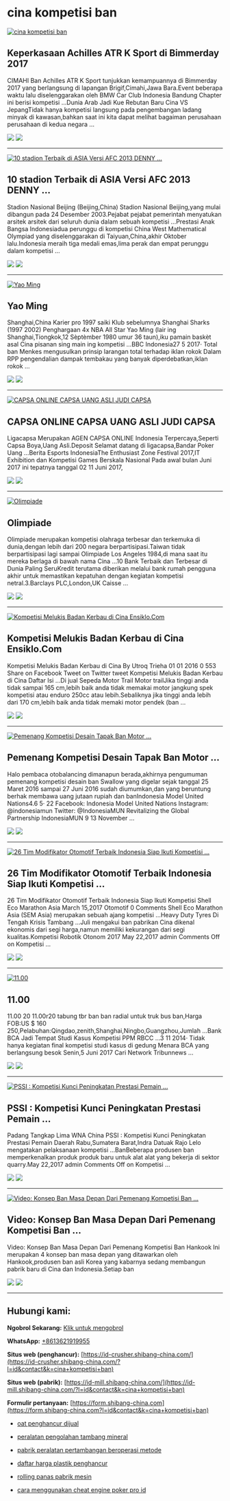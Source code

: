 # cina kompetisi ban

<a href="https://swt.shibang-china.com/?l=id&img&k=cina+kompetisi+ban" target="_blank">![cina kompetisi ban](http://static.shibang-china.com/all-800x300/650.jpg)</a>

## Keperkasaan Achilles ATR K Sport di Bimmerday 2017
CIMAHI Ban Achilles ATR K Sport tunjukkan kemampuannya di Bimmerday 2017 yang berlangsung di lapangan Brigif,Cimahi,Jawa Bara.Event beberapa waktu lalu diselenggarakan oleh BMW Car Club Indonesia Bandung Chapter ini berisi kompetisi …Dunia Arab Jadi Kue Rebutan Baru Cina VS JepangTidak hanya kompetisi langsung pada pengembangan ladang minyak di kawasan,bahkan saat ini kita dapat melihat bagaiman perusahaan perusahaan di kedua negara …


<a href="https://whatsapp.shibangsoft.com/WhatsApp.php" target="_blank" title="WhatsApp">![](http://static.shibang-china.com/icon/whatsapp.png)</a> <a href="https://swt.shibang-china.com/?l=id&icon&k=cina+kompetisi+ban" target="_blank">![](http://static.shibang-china.com/icon/chat-id.png)</a>

---

<a href="https://swt.shibang-china.com/?l=id&img&k=cina+kompetisi+ban" target="_blank">![10 stadion Terbaik di ASIA Versi AFC 2013 DENNY …](http://static.shibang-china.com/all-800x300/37.jpg)</a>

## 10 stadion Terbaik di ASIA Versi AFC 2013 DENNY …
Stadion Nasional Beijing (Beijing,China) Stadion Nasional Beijing,yang mulai dibangun pada 24 Desember 2003.Pejabat pejabat pemerintah menyatukan arsitek arsitek dari seluruh dunia dalam sebuah kompetisi …Prestasi Anak Bangsa Indonesiadua perunggu di kompetisi China West Mathematical Olympiad yang diselenggarakan di Taiyuan,China,akhir Oktober lalu.Indonesia meraih tiga medali emas,lima perak dan empat perunggu dalam kompetisi …


<a href="https://whatsapp.shibangsoft.com/WhatsApp.php" target="_blank" title="WhatsApp">![](http://static.shibang-china.com/icon/whatsapp.png)</a> <a href="https://swt.shibang-china.com/?l=id&icon&k=cina+kompetisi+ban" target="_blank">![](http://static.shibang-china.com/icon/chat-id.png)</a>

---

<a href="https://swt.shibang-china.com/?l=id&img&k=cina+kompetisi+ban" target="_blank">![Yao Ming](http://static.shibang-china.com/all-800x300/262.jpg)</a>

## Yao Ming
Shanghai,China Karier pro 1997 saiki Klub sebelumnya Shanghai Sharks (1997 2002) Penghargaan 4x NBA All Star Yao Ming (lair ing Shanghai,Tiongkok,12 Sèptèmber 1980 umur 36 taun),iku pamain baskèt asal Cina pisanan sing main ing kompetisi …BBC Indonesia27 5 2017· Total ban Menkes mengusulkan prinsip larangan total terhadap iklan rokok Dalam RPP pengendalian dampak tembakau yang banyak diperdebatkan,iklan rokok …


<a href="https://whatsapp.shibangsoft.com/WhatsApp.php" target="_blank" title="WhatsApp">![](http://static.shibang-china.com/icon/whatsapp.png)</a> <a href="https://swt.shibang-china.com/?l=id&icon&k=cina+kompetisi+ban" target="_blank">![](http://static.shibang-china.com/icon/chat-id.png)</a>

---

<a href="https://swt.shibang-china.com/?l=id&img&k=cina+kompetisi+ban" target="_blank">![CAPSA ONLINE CAPSA UANG ASLI JUDI CAPSA](http://static.shibang-china.com/all-800x300/872.jpg)</a>

## CAPSA ONLINE CAPSA UANG ASLI JUDI CAPSA
Ligacapsa Merupakan AGEN CAPSA ONLINE Indonesia Terpercaya,Seperti Capsa Boya,Uang Asli.Deposit Selamat datang di ligacapsa,Bandar Poker Uang …Berita Esports IndonesiaThe Enthusiast Zone Festival 2017,IT Exhibition dan Kompetisi Games Berskala Nasional Pada awal bulan Juni 2017 ini tepatnya tanggal 02 11 Juni 2017,


<a href="https://whatsapp.shibangsoft.com/WhatsApp.php" target="_blank" title="WhatsApp">![](http://static.shibang-china.com/icon/whatsapp.png)</a> <a href="https://swt.shibang-china.com/?l=id&icon&k=cina+kompetisi+ban" target="_blank">![](http://static.shibang-china.com/icon/chat-id.png)</a>

---

<a href="https://swt.shibang-china.com/?l=id&img&k=cina+kompetisi+ban" target="_blank">![Olimpiade](http://static.shibang-china.com/all-800x300/541.jpg)</a>

## Olimpiade
Olimpiade merupakan kompetisi olahraga terbesar dan terkemuka di dunia,dengan lebih dari 200 negara berpartisipasi.Taiwan tidak berpartisipasi lagi sampai Olimpiade Los Angeles 1984,di mana saat itu mereka berlaga di bawah nama Cina …10 Bank Terbaik dan Terbesar di Dunia Paling SeruKredit terutama diberikan melalui bank rumah pengguna akhir untuk memastikan kepatuhan dengan kegiatan kompetisi netral.3.Barclays PLC,London,UK Caisse …


<a href="https://whatsapp.shibangsoft.com/WhatsApp.php" target="_blank" title="WhatsApp">![](http://static.shibang-china.com/icon/whatsapp.png)</a> <a href="https://swt.shibang-china.com/?l=id&icon&k=cina+kompetisi+ban" target="_blank">![](http://static.shibang-china.com/icon/chat-id.png)</a>

---

<a href="https://swt.shibang-china.com/?l=id&img&k=cina+kompetisi+ban" target="_blank">![Kompetisi Melukis Badan Kerbau di Cina Ensiklo.Com](http://static.shibang-china.com/all-800x300/1315.jpg)</a>

## Kompetisi Melukis Badan Kerbau di Cina Ensiklo.Com
Kompetisi Melukis Badan Kerbau di Cina By Utroq Trieha 01 01 2016 0 553 Share on Facebook Tweet on Twitter tweet Kompetisi Melukis Badan Kerbau di Cina Daftar Isi …Di jual Sepeda Motor Trail Motor trailJika tinggi anda tidak sampai 165 cm,lebih baik anda tidak memakai motor jangkung spek kompetisi atau enduro 250cc atau lebih.Sebaliknya jika tinggi anda lebih dari 170 cm,lebih baik anda tidak memaki motor pendek (ban …


<a href="https://whatsapp.shibangsoft.com/WhatsApp.php" target="_blank" title="WhatsApp">![](http://static.shibang-china.com/icon/whatsapp.png)</a> <a href="https://swt.shibang-china.com/?l=id&icon&k=cina+kompetisi+ban" target="_blank">![](http://static.shibang-china.com/icon/chat-id.png)</a>

---

<a href="https://swt.shibang-china.com/?l=id&img&k=cina+kompetisi+ban" target="_blank">![Pemenang Kompetisi Desain Tapak Ban Motor …](http://static.shibang-china.com/all-800x300/789.jpg)</a>

## Pemenang Kompetisi Desain Tapak Ban Motor …
Halo pembaca otobalancing dimanapun berada,akhirnya pengumuman pemenang kompetisi desain ban Swallow yang digelar sejak tanggal 25 Maret 2016 sampai 27 Juni 2016 sudah diumumkan,dan yang beruntung berhak membawa uang jutaan rupiah dan banIndonesia Model United Nations4.6 5· 22 Facebook: Indonesia Model United Nations Instagram: @indonesiamun Twitter: @IndonesiaMUN Revitalizing the Global Partnership IndonesiaMUN 9 13 November …


<a href="https://whatsapp.shibangsoft.com/WhatsApp.php" target="_blank" title="WhatsApp">![](http://static.shibang-china.com/icon/whatsapp.png)</a> <a href="https://swt.shibang-china.com/?l=id&icon&k=cina+kompetisi+ban" target="_blank">![](http://static.shibang-china.com/icon/chat-id.png)</a>

---

<a href="https://swt.shibang-china.com/?l=id&img&k=cina+kompetisi+ban" target="_blank">![26 Tim Modifikator Otomotif Terbaik Indonesia Siap Ikuti Kompetisi …](http://static.shibang-china.com/all-800x300/924.jpg)</a>

## 26 Tim Modifikator Otomotif Terbaik Indonesia Siap Ikuti Kompetisi …
26 Tim Modifikator Otomotif Terbaik Indonesia Siap Ikuti Kompetisi Shell Eco Marathon Asia March 15,2017 Otomotif 0 Comments Shell Eco Marathon Asia (SEM Asia) merupakan sebuah ajang kompetisi …Heavy Duty Tyres Di Tengah Krisis Tambang …Juli mengakui ban pabrikan Cina dikenal ekonomis dari segi harga,namun memiliki kekurangan dari segi kualitas.Kompetisi Robotik Otonom 2017 May 22,2017 admin Comments Off on Kompetisi …


<a href="https://whatsapp.shibangsoft.com/WhatsApp.php" target="_blank" title="WhatsApp">![](http://static.shibang-china.com/icon/whatsapp.png)</a> <a href="https://swt.shibang-china.com/?l=id&icon&k=cina+kompetisi+ban" target="_blank">![](http://static.shibang-china.com/icon/chat-id.png)</a>

---

<a href="https://swt.shibang-china.com/?l=id&img&k=cina+kompetisi+ban" target="_blank">![11.00](http://static.shibang-china.com/all-800x300/911.jpg)</a>

## 11.00
11.00 20 11.00r20 tabung tbr ban ban radial untuk truk bus ban,Harga FOB:US $ 160 250,Pelabuhan:Qingdao,zenith,Shanghai,Ningbo,Guangzhou,Jumlah …Bank BCA Jadi Tempat Studi Kasus Kompetisi PPM RBCC …3 11 2014· Tidak hanya kegiatan final kompetisi studi kasus di gedung Menara BCA yang berlangsung besok Senin,5 Juni 2017 Cari Network Tribunnews …


<a href="https://whatsapp.shibangsoft.com/WhatsApp.php" target="_blank" title="WhatsApp">![](http://static.shibang-china.com/icon/whatsapp.png)</a> <a href="https://swt.shibang-china.com/?l=id&icon&k=cina+kompetisi+ban" target="_blank">![](http://static.shibang-china.com/icon/chat-id.png)</a>

---

<a href="https://swt.shibang-china.com/?l=id&img&k=cina+kompetisi+ban" target="_blank">![PSSI : Kompetisi Kunci Peningkatan Prestasi Pemain …](http://static.shibang-china.com/all-800x300/199.jpg)</a>

## PSSI : Kompetisi Kunci Peningkatan Prestasi Pemain …
Padang Tangkap Lima WNA China PSSI : Kompetisi Kunci Peningkatan Prestasi Pemain Daerah Rabu,Sumatera Barat,Indra Datuak Rajo Lelo mengatakan pelaksanaan kompetisi …BanBeberapa produsen ban memperkenalkan produk produk baru untuk alat alat yang bekerja di sektor quarry.May 22,2017 admin Comments Off on Kompetisi …


<a href="https://whatsapp.shibangsoft.com/WhatsApp.php" target="_blank" title="WhatsApp">![](http://static.shibang-china.com/icon/whatsapp.png)</a> <a href="https://swt.shibang-china.com/?l=id&icon&k=cina+kompetisi+ban" target="_blank">![](http://static.shibang-china.com/icon/chat-id.png)</a>

---

<a href="https://swt.shibang-china.com/?l=id&img&k=cina+kompetisi+ban" target="_blank">![Video: Konsep Ban Masa Depan Dari Pemenang Kompetisi Ban …](http://static.shibang-china.com/all-800x300/143.jpg)</a>

## Video: Konsep Ban Masa Depan Dari Pemenang Kompetisi Ban …
Video: Konsep Ban Masa Depan Dari Pemenang Kompetisi Ban Hankook Ini merupakan 4 konsep ban masa depan yang ditawarkan oleh Hankook,produsen ban asli Korea yang kabarnya sedang membangun pabrik baru di Cina dan Indonesia.Setiap ban

<a href="https://whatsapp.shibangsoft.com/WhatsApp.php" target="_blank" title="WhatsApp">![](http://static.shibang-china.com/icon/whatsapp.png)</a> <a href="https://swt.shibang-china.com/?l=id&icon&k=cina+kompetisi+ban" target="_blank">![](http://static.shibang-china.com/icon/chat-id.png)</a>

---
## Hubungi kami:

**Ngobrol Sekarang:** [Klik untuk mengobrol](https://swt.shibang-china.com?l=id&contact&k=cina+kompetisi+ban)

**WhatsApp:**  [+8613621919955](https://whatsapp.shibangsoft.com/WhatsApp.php)

**Situs web (penghancur):** [https://id-crusher.shibang-china.com/](https://id-crusher.shibang-china.com/?l=id&contact&k=cina+kompetisi+ban)

**Situs web (pabrik):** [https://id-mill.shibang-china.com/](https://id-mill.shibang-china.com/?l=id&contact&k=cina+kompetisi+ban)

**Formulir pertanyaan:** [https://form.shibang-china.com](https://form.shibang-china.com?l=id&contact&k=cina+kompetisi+ban)

* [oat penghancur dijual](../38/oat%20penghancur%20dijual.md)

* [peralatan pengolahan tambang mineral](../33/peralatan%20pengolahan%20tambang%20mineral.md)

* [pabrik peralatan pertambangan beroperasi metode](../34/pabrik%20peralatan%20pertambangan%20beroperasi%20metode.md)

* [daftar harga plastik penghancur](../34/daftar%20harga%20plastik%20penghancur.md)

* [rolling panas pabrik mesin](../38/rolling%20panas%20pabrik%20mesin.md)

* [cara menggunakan cheat engine poker pro id](../34/cara%20menggunakan%20cheat%20engine%20poker%20pro%20id.md)